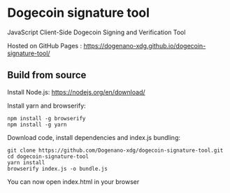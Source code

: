 # Dogecoin signature tool

JavaScript Client-Side Dogecoin Signing and Verification Tool

Hosted on GitHub Pages : https://dogenano-xdg.github.io/dogecoin-signature-tool/
## Build from source  
Install Node.js: https://nodejs.org/en/download/

Install yarn and browserify:
```
npm install -g browserify
npm install -g yarn
```
Download code, install dependencies and index.js bundling:
```
git clone https://github.com/Dogenano-xdg/dogecoin-signature-tool.git
cd dogecoin-signature-tool
yarn install
browserify index.js -o bundle.js
```
You can now open index.html in your browser
